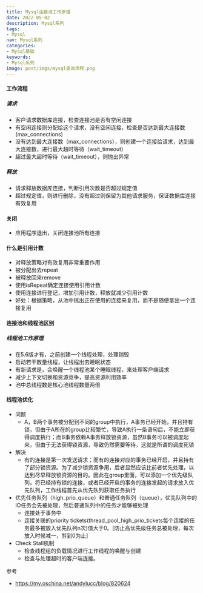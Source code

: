 ```yaml
---
title: Mysql连接池工作原理
date: 2022-05-02
description: Mysql系列
tags:
- Mysql
nav: Mysql系列
categories:
- Mysql基础
keywords:
- Mysql系列
image: post/imgs/mysql查询流程.png
---
```

#### 工作流程
##### 请求
- 客户请求数据库连接，检查连接池是否有空闲连接
- 有空闲连接则分配给这个请求，没有空闲连接，检查是否达到最大连接数(max_connections)
- 没有达到最大连接数（max_connections），则创建一个连接给请求，达到最大连接数，进行最大超时等待（wait_timeout）
- 超过最大超时等待（wait_timeout），则抛出异常

##### 释放
- 请求释放数据库连接，判断引用次数是否超过规定值
- 超过规定值，则进行删除，没有超过则保留为其他请求服务，保证数据库连接有效复用


#### 关闭
- 应用程序退出，关闭连接池所有连接


#### 什么是引用计数
- 对释放策略对有效复用非常重要作用
- 被分配出去repeat
- 被释放回来remove
- 使用isRepeat确定连接使用引用计数
- 使用连接进行登记，增加引用计数，释放就减少引用计数
- 好处：根据策略，从池中挑出正在使用的连接来复用，而不是随便拿出一个连接复用


#### 连接池和线程池区别
##### 线程池工作原理
- 在5.6版才有，之前创建一个线程处理，处理销毁
- 启动若干数量线程，让线程出去睡眠状态
- 有新请求是，会唤醒一个线程池某个睡眠线程，来处理客户端请求
- 减少上下文切换和资源竞争，提高资源利用效率
- 池中总线程数是核心池线程数量两倍

#### 线程池优化
- 问题
    - A，B两个事务被分配到不同的group中执行，A事务已经开始，并且持有锁，但由于A所在的group比较繁忙，导致A执行一条语句后，不能立即获得调度执行；而B事务依赖A事务释放锁资源，虽然B事务可以被调度起来，但由于无法获得锁资源，导致仍然需要等待，这就是所谓的调度死锁
- 解决
    - 有的连接是第一次发送请求；而有的连接对应的事务已经开启，并且持有了部分锁资源。为了减少锁资源争用，后者显然应该比前者优先处理，以达到尽早释放锁资源的目的。因此在group里面，可以添加一个优先级队列，将已经持有锁的连接，或者已经开启的事务的连接发起的请求放入优先队列，工作线程首先从优先队列获取任务执行
- 优先任务队列（high_prio_queue）和普通任务队列（queue），优先队列中的IO任务会先被处理，然后普通队列中的任务才能够被处理
    - 连接处于事务中
    - 连接关联的priority tickets(thread_pool_high_prio_tickets每个连接的任务最多被放入优先队列n次)值大于0。[防止高优先级任务总被处理，每次放入时候减一，剪到0为止]
- Check Stall机制
    - 检查线程组的负载情况进行工作线程的唤醒与创建
    - 检查与处理超时的客户端连接。

参考
- https://my.oschina.net/andylucc/blog/820624